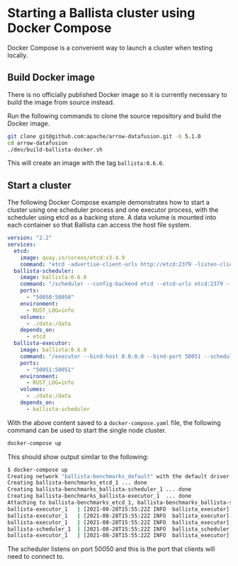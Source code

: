 <!---
  Licensed to the Apache Software Foundation (ASF) under one
  or more contributor license agreements.  See the NOTICE file
  distributed with this work for additional information
  regarding copyright ownership.  The ASF licenses this file
  to you under the Apache License, Version 2.0 (the
  "License"); you may not use this file except in compliance
  with the License.  You may obtain a copy of the License at

    http://www.apache.org/licenses/LICENSE-2.0

  Unless required by applicable law or agreed to in writing,
  software distributed under the License is distributed on an
  "AS IS" BASIS, WITHOUT WARRANTIES OR CONDITIONS OF ANY
  KIND, either express or implied.  See the License for the
  specific language governing permissions and limitations
  under the License.
-->

# Starting a Ballista cluster using Docker Compose

Docker Compose is a convenient way to launch a cluster when testing locally.

## Build Docker image

There is no officially published Docker image so it is currently necessary to build the image from source instead.

Run the following commands to clone the source repository and build the Docker image.

```bash
git clone git@github.com:apache/arrow-datafusion.git -b 5.1.0
cd arrow-datafusion
./dev/build-ballista-docker.sh
```

This will create an image with the tag `ballista:0.6.0`.

## Start a cluster

The following Docker Compose example demonstrates how to start a cluster using one scheduler process and one 
executor process, with the scheduler using etcd as a backing store. A data volume is mounted into each container 
so that Ballista can access the host file system.

```yaml
version: "2.2"
services:
  etcd:
    image: quay.io/coreos/etcd:v3.4.9
    command: "etcd -advertise-client-urls http://etcd:2379 -listen-client-urls http://0.0.0.0:2379"
  ballista-scheduler:
    image: ballista:0.6.0
    command: "/scheduler --config-backend etcd --etcd-urls etcd:2379 --bind-host 0.0.0.0 --bind-port 50050"
    ports:
      - "50050:50050"
    environment:
      - RUST_LOG=info
    volumes:
      - ./data:/data
    depends_on:
      - etcd
  ballista-executor:
    image: ballista:0.6.0
    command: "/executor --bind-host 0.0.0.0 --bind-port 50051 --scheduler-host ballista-scheduler"
    ports:
      - "50051:50051"
    environment:
      - RUST_LOG=info
    volumes:
      - ./data:/data
    depends_on:
      - ballista-scheduler
```

With the above content saved to a `docker-compose.yaml` file, the following command can be used to start the single
node cluster.

```bash
docker-compose up
```

This should show output similar to the following:

```bash
$ docker-compose up
Creating network "ballista-benchmarks_default" with the default driver
Creating ballista-benchmarks_etcd_1 ... done
Creating ballista-benchmarks_ballista-scheduler_1 ... done
Creating ballista-benchmarks_ballista-executor_1  ... done
Attaching to ballista-benchmarks_etcd_1, ballista-benchmarks_ballista-scheduler_1, ballista-benchmarks_ballista-executor_1
ballista-executor_1   | [2021-08-28T15:55:22Z INFO  ballista_executor] Running with config:
ballista-executor_1   | [2021-08-28T15:55:22Z INFO  ballista_executor] work_dir: /tmp/.tmpLVx39c
ballista-executor_1   | [2021-08-28T15:55:22Z INFO  ballista_executor] concurrent_tasks: 4
ballista-scheduler_1  | [2021-08-28T15:55:22Z INFO  ballista_scheduler] Ballista v0.6.0 Scheduler listening on 0.0.0.0:50050
ballista-executor_1   | [2021-08-28T15:55:22Z INFO  ballista_executor] Ballista v0.6.0 Rust Executor listening on 0.0.0.0:50051
```

The scheduler listens on port 50050 and this is the port that clients will need to connect to.

